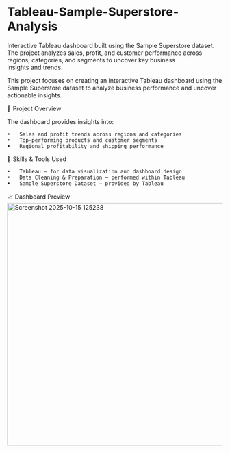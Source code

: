 # Tableau-Sample-Superstore-Analysis
Interactive Tableau dashboard built using the Sample Superstore dataset. The project analyzes sales, profit, and customer performance across regions, categories, and segments to uncover key business insights and trends.

This project focuses on creating an interactive Tableau dashboard using the Sample Superstore dataset to analyze business performance and uncover actionable insights.

🚀 Project Overview

The dashboard provides insights into:

	•	Sales and profit trends across regions and categories
	•	Top-performing products and customer segments
	•	Regional profitability and shipping performance

  🧠 Skills & Tools Used
  
	•	Tableau — for data visualization and dashboard design
	•	Data Cleaning & Preparation — performed within Tableau
	•	Sample Superstore Dataset — provided by Tableau

  📈 Dashboard Preview
<img width="1257" height="567" alt="Screenshot 2025-10-15 125238" src="https://github.com/user-attachments/assets/57b2a243-2645-4c7e-b243-cd3bf9d9c3aa" />
